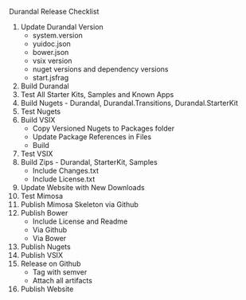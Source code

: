 Durandal Release Checklist

1. Update Durandal Version
	* system.version
	* yuidoc.json
	* bower.json
	* vsix version
	* nuget versions and dependency versions
	* start.jsfrag
2. Build Durandal
3. Test All Starter Kits, Samples and Known Apps
4. Build Nugets - Durandal, Durandal.Transitions, Durandal.StarterKit
5. Test Nugets
6. Build VSIX
	* Copy Versioned Nugets to Packages folder
	* Update Package References in Files
	* Build
7. Test VSIX
8. Build Zips - Durandal, StarterKit, Samples
	* Include Changes.txt
	* Include License.txt
9. Update Website with New Downloads
10. Test Mimosa
11. Publish Mimosa Skeleton via Github
12. Publish Bower 
	* Include License and Readme
	* Via Github
	* Via Bower
13. Publish Nugets
14. Publish VSIX
15. Release on Github
	* Tag with semver
	* Attach all artifacts
16. Publish Website